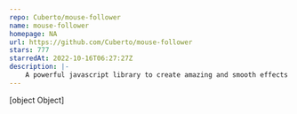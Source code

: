 ```yaml
---
repo: Cuberto/mouse-follower
name: mouse-follower
homepage: NA
url: https://github.com/Cuberto/mouse-follower
stars: 777
starredAt: 2022-10-16T06:27:27Z
description: |-
    A powerful javascript library to create amazing and smooth effects for the mouse cursor on your website.
---
```


[object Object]
